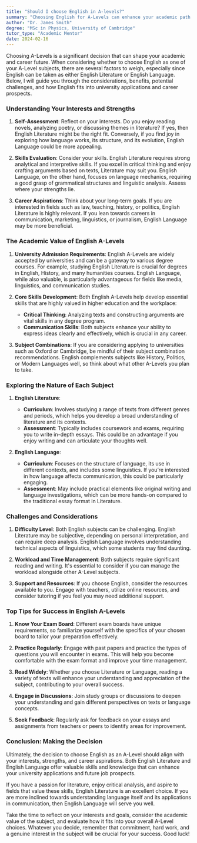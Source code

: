 ```yaml
---
title: "Should I choose English in A-levels?"
summary: "Choosing English for A-Levels can enhance your academic path and career prospects. Consider your interests in literature or language for the best fit."
author: "Dr. James Smith"
degree: "MSc in Physics, University of Cambridge"
tutor_type: "Academic Mentor"
date: 2024-02-16
---
```


Choosing A-Levels is a significant decision that can shape your academic and career future. When considering whether to choose English as one of your A-Level subjects, there are several factors to weigh, especially since English can be taken as either English Literature or English Language. Below, I will guide you through the considerations, benefits, potential challenges, and how English fits into university applications and career prospects. 

### Understanding Your Interests and Strengths

1. **Self-Assessment**: Reflect on your interests. Do you enjoy reading novels, analyzing poetry, or discussing themes in literature? If yes, then English Literature might be the right fit. Conversely, if you find joy in exploring how language works, its structure, and its evolution, English Language could be more appealing. 

2. **Skills Evaluation**: Consider your skills. English Literature requires strong analytical and interpretive skills. If you excel in critical thinking and enjoy crafting arguments based on texts, Literature may suit you. English Language, on the other hand, focuses on language mechanics, requiring a good grasp of grammatical structures and linguistic analysis. Assess where your strengths lie.

3. **Career Aspirations**: Think about your long-term goals. If you are interested in fields such as law, teaching, history, or politics, English Literature is highly relevant. If you lean towards careers in communication, marketing, linguistics, or journalism, English Language may be more beneficial. 

### The Academic Value of English A-Levels

1. **University Admission Requirements**: English A-Levels are widely accepted by universities and can be a gateway to various degree courses. For example, studying English Literature is crucial for degrees in English, History, and many humanities courses. English Language, while also valuable, is particularly advantageous for fields like media, linguistics, and communication studies.

2. **Core Skills Development**: Both English A-Levels help develop essential skills that are highly valued in higher education and the workplace:
   - **Critical Thinking**: Analyzing texts and constructing arguments are vital skills in any degree program.
   - **Communication Skills**: Both subjects enhance your ability to express ideas clearly and effectively, which is crucial in any career. 

3. **Subject Combinations**: If you are considering applying to universities such as Oxford or Cambridge, be mindful of their subject combination recommendations. English complements subjects like History, Politics, or Modern Languages well, so think about what other A-Levels you plan to take.

### Exploring the Nature of Each Subject

1. **English Literature**: 
   - **Curriculum**: Involves studying a range of texts from different genres and periods, which helps you develop a broad understanding of literature and its contexts.
   - **Assessment**: Typically includes coursework and exams, requiring you to write in-depth essays. This could be an advantage if you enjoy writing and can articulate your thoughts well.

2. **English Language**:
   - **Curriculum**: Focuses on the structure of language, its use in different contexts, and includes some linguistics. If you’re interested in how language affects communication, this could be particularly engaging.
   - **Assessment**: May include practical elements like original writing and language investigations, which can be more hands-on compared to the traditional essay format in Literature.

### Challenges and Considerations

1. **Difficulty Level**: Both English subjects can be challenging. English Literature may be subjective, depending on personal interpretation, and can require deep analysis. English Language involves understanding technical aspects of linguistics, which some students may find daunting.

2. **Workload and Time Management**: Both subjects require significant reading and writing. It's essential to consider if you can manage the workload alongside other A-Level subjects. 

3. **Support and Resources**: If you choose English, consider the resources available to you. Engage with teachers, utilize online resources, and consider tutoring if you feel you may need additional support.

### Top Tips for Success in English A-Levels

1. **Know Your Exam Board**: Different exam boards have unique requirements, so familiarize yourself with the specifics of your chosen board to tailor your preparation effectively.

2. **Practice Regularly**: Engage with past papers and practice the types of questions you will encounter in exams. This will help you become comfortable with the exam format and improve your time management.

3. **Read Widely**: Whether you choose Literature or Language, reading a variety of texts will enhance your understanding and appreciation of the subject, contributing to your overall success.

4. **Engage in Discussions**: Join study groups or discussions to deepen your understanding and gain different perspectives on texts or language concepts.

5. **Seek Feedback**: Regularly ask for feedback on your essays and assignments from teachers or peers to identify areas for improvement.

### Conclusion: Making the Decision

Ultimately, the decision to choose English as an A-Level should align with your interests, strengths, and career aspirations. Both English Literature and English Language offer valuable skills and knowledge that can enhance your university applications and future job prospects. 

If you have a passion for literature, enjoy critical analysis, and aspire to fields that value these skills, English Literature is an excellent choice. If you are more inclined towards understanding language itself and its applications in communication, then English Language will serve you well.

Take the time to reflect on your interests and goals, consider the academic value of the subject, and evaluate how it fits into your overall A-Level choices. Whatever you decide, remember that commitment, hard work, and a genuine interest in the subject will be crucial for your success. Good luck!
    